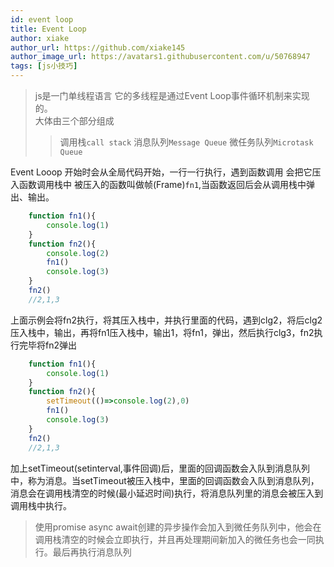 ```yaml
---
id: event loop
title: Event Loop
author: xiake
author_url: https://github.com/xiake145
author_image_url: https://avatars1.githubusercontent.com/u/50768947
tags: [js小技巧]
---
```

<!--truncate-->
> js是一门单线程语言 它的多线程是通过Event Loop事件循环机制来实现的。  
大体由三个部分组成
>> 调用栈`call stack` 消息队列`Message Queue` 微任务队列`Microtask Queue`  

Event Looop 开始时会从全局代码开始，一行一行执行，遇到函数调用 会把它压入函数调用栈中
被压入的函数叫做帧(Frame)`fn1`,当函数返回后会从调用栈中弹出、输出。
```js
    function fn1(){
        console.log(1)
    }
    function fn2(){
        console.log(2)
        fn1()
        console.log(3)
    }
    fn2()
    //2,1,3
```
上面示例会将fn2执行，将其压入栈中，并执行里面的代码，遇到clg2，将后clg2压入栈中，输出，再将fn1压入栈中，输出1，将fn1，弹出，然后执行clg3，fn2执行完毕将fn2弹出
```js
    function fn1(){
        console.log(1)
    }
    function fn2(){
        setTimeout(()=>console.log(2),0)
        fn1()
        console.log(3)
    }
    fn2()
    //2,1,3
```
加上setTimeout(setinterval,事件回调)后，里面的回调函数会入队到消息队列中，称为消息。当setTimeout被压入栈中，里面的回调函数会入队到消息队列，消息会在调用栈清空的时候(最小延迟时间)执行，将消息队列里的消息会被压入到调用栈中执行。
> 使用promise async await创建的异步操作会加入到微任务队列中，他会在调用栈清空的时候会立即执行，并且再处理期间新加入的微任务也会一同执行。最后再执行消息队列
